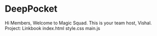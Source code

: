 # DeepPocket
Hi Members,
   Welcome to Magic Squad. This is your team host, Vishal.
   Project: Linkbook
   index.html
   style.css
   main.js
